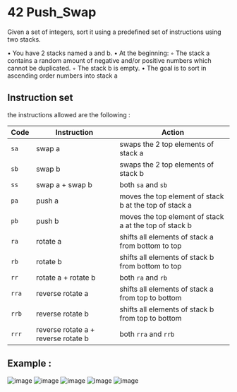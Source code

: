 # 42 Push_Swap

Given a set of integers, sort it using a predefined set of instructions using
two stacks.

• You have 2 stacks named a and b.
• At the beginning:
◦ The stack a contains a random amount of negative and/or positive numbers
which cannot be duplicated.
◦ The stack b is empty.
• The goal is to sort in ascending order numbers into stack a

## Instruction set

the instructions allowed are the following :

| Code  | Instruction                         | Action                                                 |
| ----- | ----------------------------------- | ------------------------------------------------------ |
| `sa`  | swap a                              | swaps the 2 top elements of stack a                    |
| `sb`  | swap b                              | swaps the 2 top elements of stack b                    |
| `ss`  | swap a + swap b                     | both `sa` and `sb`                                     |
| `pa`  | push a                              | moves the top element of stack b at the top of stack a |
| `pb`  | push b                              | moves the top element of stack a at the top of stack b |
| `ra`  | rotate a                            | shifts all elements of stack a from bottom to top      |
| `rb`  | rotate b                            | shifts all elements of stack b from bottom to top      |
| `rr`  | rotate a + rotate b                 | both `ra` and `rb`                                     |
| `rra` | reverse rotate a                    | shifts all elements of stack a from top to bottom      |
| `rrb` | reverse rotate b                    | shifts all elements of stack b from top to bottom      |
| `rrr` | reverse rotate a + reverse rotate b | both `rra` and `rrb`                                   |
## Example :

![image](https://github.com/alaato/push_swap/assets/68467723/457b84e6-63b5-4e2f-9c85-811905c25c62)
![image](https://github.com/alaato/push_swap/assets/68467723/10d9a565-c27c-4dd8-b33b-9c19d31d9292)
![image](https://github.com/alaato/push_swap/assets/68467723/bebbc975-f479-4a1d-8591-765ce1d79780)
![image](https://github.com/alaato/push_swap/assets/68467723/d35ecdb0-8616-4959-898d-85db0d19c219)
![image](https://github.com/alaato/push_swap/assets/68467723/985f385f-0048-4ba7-ae73-52dad527c47a)



